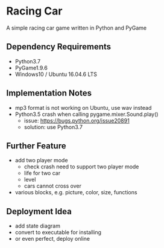 # Racing Car
A simple racing car game written in Python and PyGame

## Dependency Requirements
- Python3.7
- PyGame1.9.6
- Windows10 / Ubuntu 16.04.6 LTS

## Implementation Notes
- mp3 format is not working on Ubuntu, use wav instead
- Python3.5 crash when calling pygame.mixer.Sound.play()
    - issue: https://bugs.python.org/issue20891
    - solution: use Python3.7

## Further Feature
- add two player mode
    - check crash need to support two player mode
    - life for two car
    - level
    - cars cannot cross over    
- various blocks, e.g. picture, color, size, functions

## Deployment Idea
- add state diagram
- convert to executable for installing
- or even perfect, deploy online
